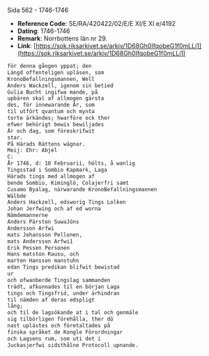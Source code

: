 Sida 562 - 1746-1746

- **Reference Code**: SE/RA/420422/02/E/E XI/E XI e/4192
- **Dating**: 1746-1746
- **Remark**: Norrbottens län nr 29.
- **Link**: [https://sok.riksarkivet.se/arkiv/1D68Gh0IfqobeG1f0mLLi1](https://sok.riksarkivet.se/arkiv/1D68Gh0IfqobeG1f0mLLi1)

```txt linenums="1"
för denna gången yppat; den
Längd offenteligen upläsen, som
KronoBefallningsmannen, Well
Anders Wackzell, igenom sin betied
Gulia Bucht ingifwa mande, på
upbären skal af allmogen gärsta
des, för innewarande Är, som
til utfört qvantum och mynta
torte ärkändes; hwarföre ock ther
efwer behörigt bewis bewiljades
Är och dag, som föreskrifwit
star.
På Härads Rättens wägnar.
Meij: Ehr: Abjel
C:
År 1746, d: 10 Februarii, hölts, å wanlig
Tingsstad i Sombio Kapmark, Laga
Härads tings med allmogen af
bende Sombio, Kiminglö, Colajerfri samt
Cusamo Byalag, närwarande KronoBefallningsmannen
Wälbde
Anders Hackzell, edsworig Tings Lolken
Johan Jerfwing och af ed worna
Nämdemannerne
Anders Pärston SuwaJöns
Andersson Arfwi
mats Johansson Pellonen,
mats Andersson Arfwi1
Erik Pessen Personen
Hans matston Rausu, och
marten Hansson manstuhn
edan Tings predikan blifwit bewistad
ur
och ofwanberde Tingslag sammanden
trädt, afkunnades til en början Laga
tings och Tingsfrid, under ärhindran
til nämden af deras edspligt
lång;
och til de lagsökande at i tal och genmäle
sig tilbörligen förehålla, ther dö
nast uplästes och företaltades på
finska språket de Kongle Förordningar
och Lagsens rum, som uti det i
Juckasjerfwi sidsthålne Protocoll upnande.
```
